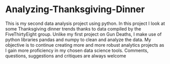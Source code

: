 # Analyzing-Thanksgiving-Dinner

This is my second data analysis project using python. In this project I look at some Thanksgiving dinner trends thanks to data compiled by the FiveThirtyEight group. 
Unlike my first project on Gun Deaths, I make use of python libraries pandas and numpy to clean and analyze the data. My objective is to continue creating more and more robust analytics projects as I gain more proficiency in my chosen data science tools.
Comments, questions, suggestions and critiques are always welcome
